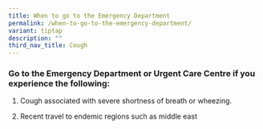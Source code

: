 ```yaml
---
title: When to go to the Emergency Department
permalink: /when-to-go-to-the-emergency-department/
variant: tiptap
description: ""
third_nav_title: Cough
---
```

<h3>Go to the Emergency Department or Urgent Care Centre if you experience the following:</h3>
<p></p>
<ol data-tight="true" class="tight">
<li>
<p>Cough associated with severe shortness of breath or wheezing.</p>
</li>
<li>
<p>Recent travel to endemic regions such as middle east</p>
</li>
</ol>
<p></p>